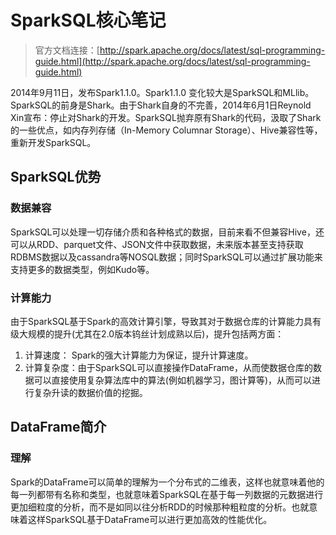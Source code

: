 # SparkSQL核心笔记


> 官方文档连接：[http://spark.apache.org/docs/latest/sql-programming-guide.html](http://spark.apache.org/docs/latest/sql-programming-guide.html)

2014年9月11日，发布Spark1.1.0。Spark1.1.0 变化较大是SparkSQL和MLlib。SparkSQL的前身是Shark。由于Shark自身的不完善，2014年6月1日Reynold Xin宣布：停止对Shark的开发。SparkSQL抛弃原有Shark的代码，汲取了Shark的一些优点，如内存列存储（In-Memory Columnar Storage）、Hive兼容性等，重新开发SparkSQL。

## SparkSQL优势

### 数据兼容
SparkSQL可以处理一切存储介质和各种格式的数据，目前来看不但兼容Hive，还可以从RDD、parquet文件、JSON文件中获取数据，未来版本甚至支持获取RDBMS数据以及cassandra等NOSQL数据；同时SparkSQL可以通过扩展功能来支持更多的数据类型，例如Kudo等。

### 计算能力
由于SparkSQL基于Spark的高效计算引擎，导致其对于数据仓库的计算能力具有级大规模的提升(尤其在2.0版本钨丝计划成熟以后)，提升包括两方面：

1. 计算速度： Spark的强大计算能力为保证，提升计算速度。
2. 计算复杂度：由于SparkSQL可以直接操作DataFrame，从而使数据仓库的数据可以直接使用复杂算法库中的算法(例如机器学习，图计算等)，从而可以进行复杂升读的数据价值的挖掘。



## DataFrame简介

### 理解

Spark的DataFrame可以简单的理解为一个分布式的二维表，这样也就意味着他的每一列都带有名称和类型，也就意味着SparkSQL在基于每一列数据的元数据进行更加细粒度的分析，而不是如同以往分析RDD的时候那种粗粒度的分析。也就意味着这样SparkSQL基于DataFrame可以进行更加高效的性能优化。




